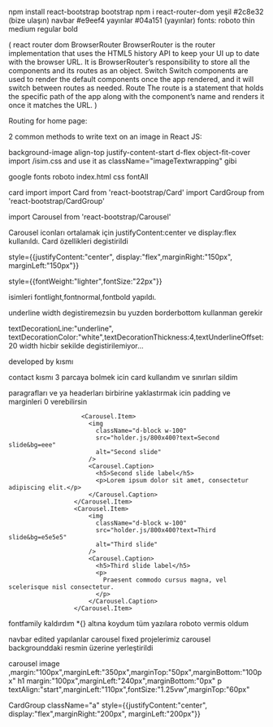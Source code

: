 npm install react-bootstrap bootstrap
npm i react-router-dom
yeşil #2c8e32  (bize ulaşın)
navbar #e9eef4
yayınlar #04a151 (yayınlar)
fonts: roboto thin medium regular bold

( react router dom
BrowserRouter
BrowserRouter is the router implementation that uses the HTML5 history API to keep your UI up to date with the browser URL.
It is BrowserRouter’s responsibility to store all the components and its routes as an object.
Switch
Switch components are used to render the default components once the app rendered, and it will switch between routes as needed.
Route
The route is a statement that holds the specific path of the app along with the component’s name and renders it once it matches the URL.
)

Routing for home page:
<!-- <BrowserRouter>
      <Routes>
      <Route path="/home" element={<Home />} />
        <Route path="/" element={<Navigate replace to="/home" />} />    
      </Routes>
    </BrowserRouter> -->

2 common methods to write text on an image in React JS:

background-image align-top justify-content-start d-flex object-fit-cover
 import /isim.css and use it as className="imageTextwrapping" gibi

 google fonts roboto index.html css fontAll

 card import
 import Card from 'react-bootstrap/Card'
 import CardGroup from 'react-bootstrap/CardGroup'

  <!-- <Card>
        <Card.Img variant="top"  />
        <Card.Body>
          <Card.Title>Yüksek Lisans ve Lisans Öğrencileri</Card.Title>
          <Card.Text>
            This is a wider card with supporting text below as a natural lead-in
            to additional content. This content is a little bit longer.
          </Card.Text>
        </Card.Body>
        <Card.Footer>
          <small className="text-muted">Last updated 3 mins ago</small>
        </Card.Footer>
      </Card> -->

import Carousel from 'react-bootstrap/Carousel'

 <!-- <Carousel variant="dark" className="a" style={{justifyContent:"center", display:"flex",margin:"50"}}>
                    <Carousel.Item>
                        <img src={iconeye} alt="First slide" style={{width:"5%", display:"flex", margin:"auto"}}/>
                        <Carousel.Caption>
                          <h1>Bilgisayarlı Görü</h1>
                          <p>Farklı alanlardaki çeşitli ihtiyaçlar için derin öğrenme modellerine dayalı nesne tanımlama sistemleri geliştiriyoruz.
                            Bilgisayarlı görü ekibimiz, görüntü, video ve akış girdileri üzerindeki nesneleri algılamak ve tespit etmek için
                            çeşitli modüler çözümler geliştirmektir.
                          </p>
                        </Carousel.Caption>
                    </Carousel.Item>
  </Carousel> -->

  Carousel iconları ortalamak için justifyContent:center ve display:flex kullanıldı.
  Card özellikleri degistirildi
  <!-- cardların ortalanması -->
  style={{justifyContent:"center", display:"flex",marginRight:"150px", marginLeft:"150px"}}
  <!-- textlerin özellikleri -->
  style={{fontWeight:"lighter",fontSize:"22px"}} 
  <!-- css fontların özellikleri degistirildi -->
  isimleri fontlight,fontnormal,fontbold yapıldı.

  underline width degistiremezsin bu yuzden borderbottom kullanman gerekir
  <!-- border-bottom: 1px solid red;
    padding: 0 0 4px; -->
  textDecorationLine:"underline", textDecorationColor:"white",textDecorationThickness:4,textUnderlineOffset:20
  width hicbir sekilde degistirilemiyor...

  developed by kısmı
  <!-- <div style={{backgroundColor:"#2c8e32", width:"auto",paddingTop:"20px",paddingBottom:"10px"}}> -->
  contact kısmı 3 parcaya bolmek icin card kullandım ve sınırları sildim 

paragrafları ve ya headerları birbirine yaklastırmak icin padding ve marginleri 0 verebilirsin 

                        <Carousel.Item>
                          <img
                            className="d-block w-100"
                            src="holder.js/800x400?text=Second slide&bg=eee"
                            alt="Second slide"
                          />
                          <Carousel.Caption>
                            <h5>Second slide label</h5>
                            <p>Lorem ipsum dolor sit amet, consectetur adipiscing elit.</p>
                          </Carousel.Caption>
                      </Carousel.Item>
                      <Carousel.Item>
                          <img
                            className="d-block w-100"
                            src="holder.js/800x400?text=Third slide&bg=e5e5e5"
                            alt="Third slide"
                          />
                          <Carousel.Caption>
                            <h5>Third slide label</h5>
                            <p>
                              Praesent commodo cursus magna, vel scelerisque nisl consectetur.
                            </p>
                          </Carousel.Caption>
                      </Carousel.Item>

fontfamily kaldırdım *{} altına koydum tüm yazılara roboto vermis oldum

<!-- <br> </br> alt satıra geçirir -->
navbar edited
yapılanlar carousel fixed
projelerimiz carousel backgrounddaki resmin üzerine yerleştirildi

carousel image
,margin:"100px",marginLeft:"350px",marginTop:"50px",marginBottom:"100px"
h1
margin:"100px",marginLeft:"240px",marginBottom:"0px"
p
textAlign:"start",marginLeft:"110px",fontSize:"1.25vw",marginTop:"60px"

CardGroup className="a" style={{justifyContent:"center", display:"flex",marginRight:"200px", marginLeft:"200px"}}
